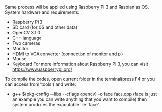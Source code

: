 Same process will be applied using Raspberry Pi 3 and Rasbian as OS.
System hardware and requirements: 
* Raspberry Pi 3
* SD card (for OS and other data)
* OpenCV 3.1.0
* C++ language
* Two cameras
* Monitor
* HDMI to VGA converter (connection of monitor and pi)
* Mouse
* Keyboard
For more information about Raspberry Pi 3, you can visit https://www.raspberrypi.org/

To compile the codes, open current folder in the terminal(press F4 or you can access from 'tools') and write:
* g++ $(pkg-config --libs --cflags opencv) -o face face.cpp
(face is just an example you can write anything
that you want to compile) then system produces the exacutable file 'face'.
